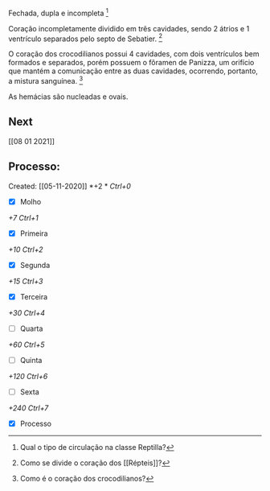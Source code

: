 Fechada, dupla e incompleta [^1]

[^1]: Qual o tipo de circulação na classe Reptilla?

Coração incompletamente dividido em três cavidades, sendo 2 átrios e 1 ventrículo separados pelo septo de Sebatier. [^2]

[^2]: Como se divide o coração dos [[Répteis]]?

O coração dos crocodilianos possui 4 cavidades, com dois ventrículos bem formados e separados, porém possuem o fôramen de Panizza, um orifício que mantém a comunicação entre as duas cavidades, ocorrendo, portanto, a mistura sanguínea. [^3]

[^3]: Como é o coração dos crocodilianos?

As hemácias são nucleadas e ovais.

## Next
[[08 01 2021]]
## Processo:
Created: [[05-11-2020]]
*+2 *  *Ctrl+0*
- [x] Molho  

*+7*  *Ctrl+1*

- [x] Primeira 

*+10*  *Ctrl+2*

- [x] Segunda

*+15*  *Ctrl+3*

- [x] Terceira 

*+30*  *Ctrl+4*

- [ ] Quarta 

*+60*  *Ctrl+5*

- [ ] Quinta 

*+120*  *Ctrl+6*

- [ ] Sexta 

*+240*  *Ctrl+7*

- [x] Processo 
